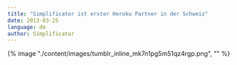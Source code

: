 ```yaml
---
title: "Simplificator ist erster Heroku Partner in der Schweiz"
date: 2013-03-25
language: de
author: Simplificator
---
```


{% image "./content/images/tumblr_inline_mk7n1pg5m51qz4rgp.png", "" %}
